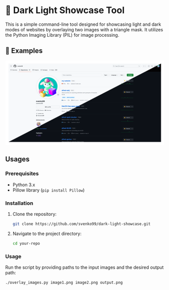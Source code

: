 # 🔲 Dark Light Showcase Tool

This is a simple command-line tool designed for showcasing light and dark modes of websites by overlaying two images with a triangle mask. It utilizes the Python Imaging Library (PIL) for image processing.

## 📝 Examples

![examples](images/animated_examples.gif)

## Usages

### Prerequisites

- Python 3.x
- Pillow library (`pip install Pillow`)

### Installation

1. Clone the repository:

   ```bash
   git clone https://github.com/svenko99/dark-light-showcase.git
   ```

2. Navigate to the project directory:

   ```bash
   cd your-repo
   ```

### Usage

Run the script by providing paths to the input images and the desired output path:

```bash
./overlay_images.py image1.png image2.png output.png
```
